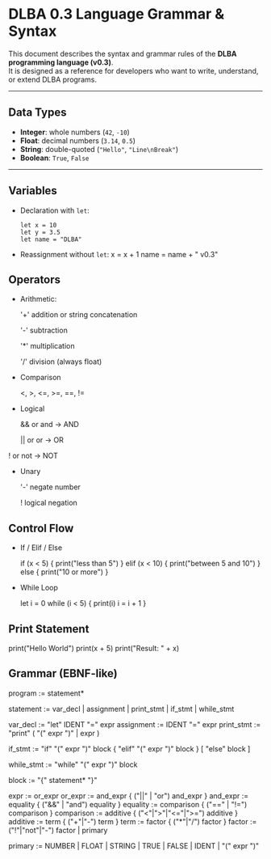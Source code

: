# DLBA 0.3 Language Grammar & Syntax

This document describes the syntax and grammar rules of the **DLBA programming language (v0.3)**.  
It is designed as a reference for developers who want to write, understand, or extend DLBA programs.

---

## Data Types
- **Integer**: whole numbers (`42`, `-10`)
- **Float**: decimal numbers (`3.14`, `0.5`)
- **String**: double-quoted (`"Hello"`, `"Line\nBreak"`)
- **Boolean**: `True`, `False`

---

## Variables
- Declaration with `let`:
  ```dlba
  let x = 10
  let y = 3.5
  let name = "DLBA"

- Reassignment without `let`:
  x = x + 1
  name = name + " v0.3"

## Operators
- Arithmetic:

  '+' addition or string concatenation

  '-' subtraction

  '*' multiplication

  '/' division (always float)

- Comparison

  <, >, <=, >=, ==, !=

- Logical

  && or and → AND

  || or or → OR

 ! or not → NOT

- Unary

  '-' negate number

  ! logical negation

## Control Flow
- If / Elif / Else

  if (x < 5) {
      print("less than 5")
  } elif (x < 10) {
      print("between 5 and 10")
  } else {
      print("10 or more")
  }

- While Loop

  let i = 0
  while (i < 5) {
      print(i)
      i = i + 1
  }

## Print Statement
  print("Hello World")
  print(x + 5)
  print("Result: " + x)

## Grammar (EBNF-like)
  program     := statement*

  statement   := var_decl
               | assignment
               | print_stmt
               | if_stmt
               | while_stmt

  var_decl    := "let" IDENT "=" expr
  assignment  := IDENT "=" expr
  print_stmt  := "print" ( "(" expr ")" | expr )

  if_stmt     := "if" "(" expr ")" block
               { "elif" "(" expr ")" block }
               [ "else" block ]

  while_stmt  := "while" "(" expr ")" block

  block       := "{" statement* "}"

  expr        := or_expr
  or_expr     := and_expr { ("||" | "or") and_expr }
  and_expr    := equality { ("&&" | "and") equality }
  equality    := comparison { ("==" | "!=") comparison }
  comparison  := additive { ("<"|">"|"<="|">=") additive }
  additive    := term { ("+"|"-") term }
  term        := factor { ("*"|"/") factor }
  factor      := ("!"|"not"|"-") factor | primary

  primary     := NUMBER | FLOAT | STRING | TRUE | FALSE | IDENT | "(" expr ")"